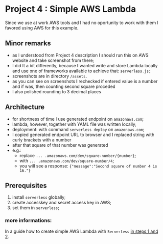 # Project 4 : Simple AWS Lambda

Since we use at work AWS tools and I had no oportunity 
to work with them I favored using AWS for this example.

## Minor remarks
- as I understood from Project 4 description I should run this
  on AWS website and take screenshot from there;
- I did It a bit differently, because I wanted write and store Lambda locally and use one of frameworks available to achieve that: `serverless.js`;
- screenshots are in directory `/assets`.
- as you can see on screenshots I rechecked if entered value is a number and if was, then counting second square proceded
- I also polished rounding to 3 decimal places

## Architecture
- for shortness of time I use generated endpoint on `amazonaws.com`;
- lambda, however, together with YAML file was written locally;
- deployment: with command `serverless deploy` on `amazonaws.com`;
- I copied generated endpoint URL to browser and I replaced string with curly brackets with a number
- after that square of that number was generated
- e.g.:
  - replace
    `... .amazonaws.com/dev/square-number/{number}`;
  - with
    `... .amazonaws.com/dev/square-number/4`;
  - you will see a response: 
    `{"message":"Second square of number 4 is 16."}`

## Prerequisites
1. install `serverless` globally;
2. create accesskey and secret access key in AWS;
3. set them in `serverless`;

### more informations:
In a guide how to create simple AWS Lambda with `Serverless` [in steps 1 and 2](https://appdividend.com/2019/01/12/aws-lambda-and-node-js-tutorial-getting-started-with-serverless/).